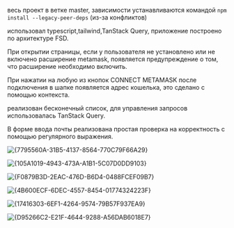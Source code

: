 весь проект в ветке master, зависимости устанавливаются командой `npm install --legacy-peer-deps` (из-за конфликтов)

использовал typescript,tailwind,TanStack Query, приложение построено по архитектуре FSD.

При открытии страницы, если у пользователя не установлено или не включено расширение metamask, появляется предупреждение о том, что расширение необходимо включить.

При нажатии на любую из кнопок CONNECT METAMASK после подключения в шапке появляется адрес кошелька, это сделано с помощью контекста.

реализован бесконечный список, для управления запросов использовалась TanStack Query.

В форме ввода почты реализована простая проверка на корректность с помощью регулярного выражения.

![{7795560A-31B5-4137-8564-770C79F66A29}](https://github.com/user-attachments/assets/971bf568-b975-489e-a464-945a1b9bd9ca)

![{105A1019-4943-473A-A1B1-5C07D0DD9103}](https://github.com/user-attachments/assets/b651a1b1-019e-4240-b236-55aedf088c8b)


![{F0879B3D-2EAC-476D-B6D4-0488FCEF09B7}](https://github.com/user-attachments/assets/d9f8dcf1-b388-4db4-a428-8680ea096408)


![{4B600ECF-6DEC-4557-8454-01774324223F}](https://github.com/user-attachments/assets/48e39f9f-fb0e-4509-bad8-20b0c6e81b33)


![{17416303-6EF1-4264-9574-79B57F937EA9}](https://github.com/user-attachments/assets/5673e164-d86e-412e-ab1c-5de3dcec0bdd)


![{D95266C2-E21F-4644-9288-A56DAB6018E7}](https://github.com/user-attachments/assets/7fa80252-d993-4b46-86f4-70dd844490ae)

